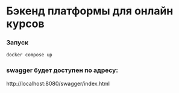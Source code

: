 # Бэкенд платформы для онлайн курсов

### Запуск
```sh
docker compose up
```

### swagger будет доступен по адресу:
http://localhost:8080/swagger/index.html
